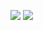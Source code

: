 <a href="https://codeclimate.com/github/drobnov/frontend-project-lvl1/maintainability"><img src="https://api.codeclimate.com/v1/badges/cbafab9e44679cf93418/maintainability" /></a>
<a href="https://codeclimate.com/github/drobnov/frontend-project-lvl1/test_coverage"><img src="https://api.codeclimate.com/v1/badges/cbafab9e44679cf93418/test_coverage" /></a>
